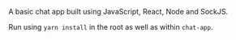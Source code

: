 A basic chat app built using JavaScript, React, Node and SockJS.

Run using `yarn install` in the root as well as within `chat-app`.